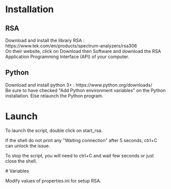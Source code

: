 # Installation

## RSA
<p>
Download and install the library RSA : https://www.tek.com/en/products/spectrum-analyzers/rsa306</br>
On their website, click on Download then Software and download the RSA Application Programming Interface (API) of your computer.
</p>

## Python
<p>
Download and install python 3+ : https://www.python.org/downloads/</br>
Be sure to have checked "Add Python environment variables" on the Python installation. Else relaunch the Python program.
</p>

# Launch
<p>
To launch the script, double click on start_rsa.

If the shell do not print any "Waiting connection" after 5 seconds, ctrl+C can unlock the issue.

To stop the script, you will need to ctrl+C and wait few seconds or just close the shell.
</p>
# Variables

Modify values of properties.ini for setup RSA.
